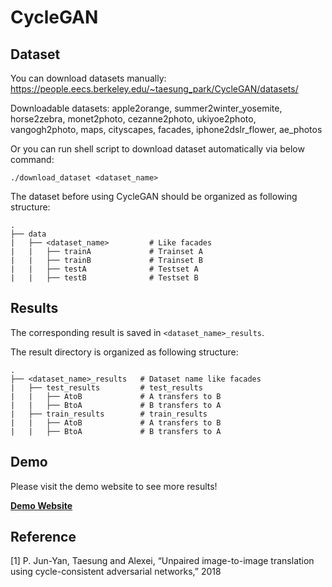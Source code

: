 # CycleGAN

## Dataset

You can download datasets manually: https://people.eecs.berkeley.edu/~taesung_park/CycleGAN/datasets/

Downloadable datasets: apple2orange, summer2winter_yosemite, horse2zebra, monet2photo, cezanne2photo, ukiyoe2photo, vangogh2photo, maps, cityscapes, facades, iphone2dslr_flower, ae_photos

Or you can run shell script to download dataset automatically via below command:

`./download_dataset <dataset_name>`

The dataset before using CycleGAN should be organized as following structure:

```
.
├── data                   
|   ├── <dataset_name>         # Like facades
|   |   ├── trainA             # Trainset A
|   |   ├── trainB             # Trainset B
|   |   ├── testA              # Testset A
|   |   ├── testB              # Testset B
```

## Results

The corresponding result is saved in `<dataset_name>_results`.

The result directory is organized as following structure:

```
.
├── <dataset_name>_results   # Dataset name like facades              
|   ├── test_results         # test_results
|   |   ├── AtoB             # A transfers to B
|   |   ├── BtoA             # B transfers to A
|   ├── train_results        # train_results
|   |   ├── AtoB             # A transfers to B
|   |   ├── BtoA             # B transfers to A
```

## Demo

Please visit the demo website to see more results!

**[Demo Website](https://sites.google.com/view/ece285-styletransfer/%E9%A6%96%E9%A1%B5?authuser=1)**


## Reference

[1] P. Jun-Yan, Taesung and Alexei, “Unpaired image-to-image translation using cycle-consistent
adversarial networks,” 2018
